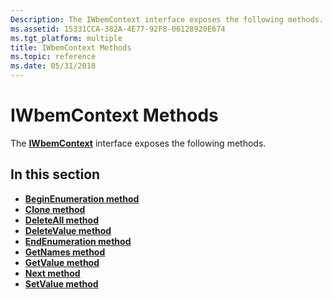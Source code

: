 ```yaml
---
Description: The IWbemContext interface exposes the following methods.
ms.assetid: 15331CCA-382A-4E77-92F8-06128920E674
ms.tgt_platform: multiple
title: IWbemContext Methods
ms.topic: reference
ms.date: 05/31/2018
---
```


# IWbemContext Methods

The [**IWbemContext**](/windows/desktop/api/WbemCli/nn-wbemcli-iwbemcontext) interface exposes the following methods.

## In this section

-   [**BeginEnumeration method**](/windows/desktop/api/WbemCli/nf-wbemcli-iwbemcontext-beginenumeration)
-   [**Clone method**](/windows/desktop/api/WbemCli/nf-wbemcli-iwbemcontext-clone)
-   [**DeleteAll method**](/windows/desktop/api/WbemCli/nf-wbemcli-iwbemcontext-deleteall)
-   [**DeleteValue method**](/windows/desktop/api/WbemCli/nf-wbemcli-iwbemcontext-deletevalue)
-   [**EndEnumeration method**](/windows/desktop/api/WbemCli/nf-wbemcli-iwbemcontext-endenumeration)
-   [**GetNames method**](/windows/desktop/api/WbemCli/nf-wbemcli-iwbemcontext-getnames)
-   [**GetValue method**](/windows/desktop/api/WbemCli/nf-wbemcli-iwbemcontext-getvalue)
-   [**Next method**](/windows/desktop/api/WbemCli/nf-wbemcli-iwbemcontext-next)
-   [**SetValue method**](/windows/desktop/api/WbemCli/nf-wbemcli-iwbemcontext-setvalue)

 

 



